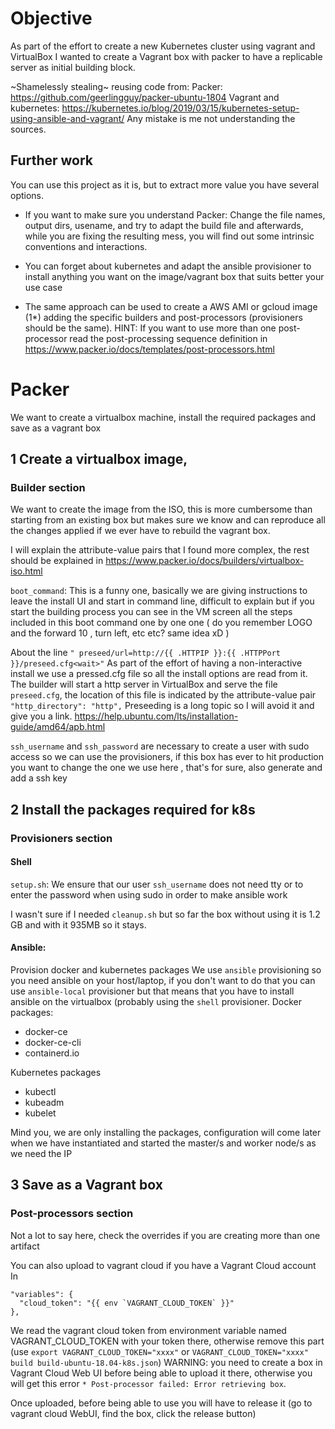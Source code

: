 # Objective
As part of the effort to create a new Kubernetes cluster using vagrant and VirtualBox I wanted to create a Vagrant box with packer to have a replicable server as initial building block.

~Shamelessly stealing~ reusing code from:
Packer: https://github.com/geerlingguy/packer-ubuntu-1804
Vagrant and kubernetes: https://kubernetes.io/blog/2019/03/15/kubernetes-setup-using-ansible-and-vagrant/
Any mistake is me not understanding the sources.

## Further work
You can use this project as it is, but to extract more value you have several options.
* If you want to make sure you understand Packer: Change the file names, output dirs, usename, and try to adapt the build file and afterwards, while you are fixing the resulting mess, you will find out some intrinsic conventions and interactions.

* You can forget about kubernetes and adapt the ansible provisioner to install anything you want on the image/vagrant box that suits better your use case

* The same approach can be used to create a AWS AMI or gcloud image (1*) adding the specific builders and post-processors (provisioners should be the same).
HINT: If you want to use more than one post-processor read the post-processing sequence definition in https://www.packer.io/docs/templates/post-processors.html

# Packer
We want to create a virtualbox machine, install the required packages  and save as a vagrant box  

## 1 Create a virtualbox image,
### Builder section
We want to create the image from the ISO, this is more cumbersome than starting from an existing box but makes sure we know and can reproduce all the changes applied if we ever have to rebuild the vagrant box.

I will explain the attribute-value pairs that I found more complex, the rest should be explained in https://www.packer.io/docs/builders/virtualbox-iso.html

`boot_command`: This is a funny one, basically we are giving instructions to leave the install UI and start in command line, difficult to explain but if you start the building process you can see in the VM screen all the steps included in this boot command one by one one ( do you remember LOGO and the forward 10 , turn left, etc etc? same idea xD )

About the line `" preseed/url=http://{{ .HTTPIP }}:{{ .HTTPPort }}/preseed.cfg<wait>"`
As part of the effort of having a non-interactive install we use a pressed.cfg file so all the install options are read from it. The builder will start a http server in VirtualBox and serve the file `preseed.cfg`, the location of this file is indicated by the attribute-value pair `"http_directory": "http",`
Preseeding is a long topic so I will avoid it and give you a link. https://help.ubuntu.com/lts/installation-guide/amd64/apb.html

`ssh_username` and `ssh_password` are necessary to create a user with sudo access so we can use the provisioners, if this box has ever to hit production you want to change the one we use here , that's for sure, also generate and add a ssh key

## 2 Install the packages required for k8s
### Provisioners section
#### Shell
`setup.sh`: We ensure that our user `ssh_username` does not need tty or to enter the password when using sudo in order to make ansible work

I wasn't sure if I needed `cleanup.sh` but so far the box without using it is 1.2 GB and with it 935MB so it stays.

#### Ansible:
Provision docker and kubernetes packages
We use `ansible` provisioning so you need ansible on your host/laptop, if you don't want to do that you can use `ansible-local` provisioner but that means that you have to install ansible on the virtualbox (probably using the `shell` provisioner.
Docker packages:
  - docker-ce
  - docker-ce-cli
  - containerd.io

Kubernetes packages
  - kubectl
  - kubeadm
  - kubelet

Mind you, we are only installing the packages, configuration will come later when we have instantiated and started the master/s and worker node/s as we need the IP
## 3 Save as a Vagrant box
### Post-processors section
Not a lot to say here, check the overrides if you are creating more than one artifact

You can also upload to vagrant cloud if you have a Vagrant Cloud account
In
```
"variables": {
  "cloud_token": "{{ env `VAGRANT_CLOUD_TOKEN` }}"
},
```
We read the vagrant cloud token from environment variable named VAGRANT_CLOUD_TOKEN with your token there, otherwise remove this part (use `export VAGRANT_CLOUD_TOKEN="xxxx"` or `VAGRANT_CLOUD_TOKEN="xxxx" build build-ubuntu-18.04-k8s.json`)
WARNING: you need to create a box in Vagrant Cloud Web UI before being able to upload it there, otherwise you will get this error `* Post-processor failed: Error retrieving box`.

Once uploaded, before being able to use  you will have to release it (go to vagrant cloud WebUI, find the box, click the release button)
